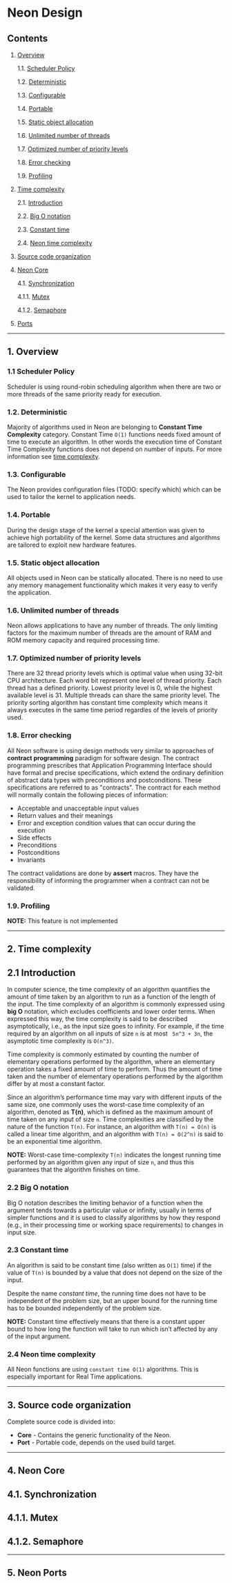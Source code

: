 # Neon Design
## Contents

1. [Overview](#1-overview)

   1.1. [Scheduler Policy](#11-scheduler-policy)

   1.2. [Deterministic](#12-deterministic)

   1.3. [Configurable](#13-configurable)

   1.4. [Portable](#14-portable)

   1.5. [Static object allocation](#15-static-object-allocation)

   1.6. [Unlimited number of threads](#16-unlimited-number-of-threads)

   1.7. [Optimized number of priority levels](#17-optimized-number-of-priority-levels)

   1.8. [Error checking](#18-error-checking)

   1.9. [Profiling](#19-profiling)

2. [Time complexity](#2-time-complexity)

   2.1. [Introduction](#21-introduction)

   2.2. [Big O notation](#22-big-o-notation)

   2.3. [Constant time](#23-constant-time)

   2.4. [Neon time complexity](#24-neon-time-complexity)

3. [Source code organization](#3-source-code-organization)

4. [Neon Core](#4-neon-core)

   4.1. [Synchronization](#41-synchronization)

   4.1.1. [Mutex](#411-mutex)

   4.1.2. [Semaphore](#412-semaphore)

5. [Ports](#5-ports)


---
## 1. Overview
### 1.1 Scheduler Policy
Scheduler is using round-robin scheduling algorithm when there are two or more
threads of the same priority ready for execution.

### 1.2. Deterministic
Majority of algorithms used in Neon are belonging to **Constant Time
Complexity** category. Constant Time `O(1)` functions needs fixed amount of
time to execute an algorithm. In other words the execution time of Constant
Time Complexity functions does not depend on number of inputs. For more
information see [time complexity](#time-complexity).

### 1.3. Configurable
The Neon provides configuration files (TODO: specify which) which can be
used to tailor the kernel to application needs.

### 1.4. Portable
During the design stage of the kernel a special attention was given to achieve
high portability of the kernel. Some data structures and algorithms are
tailored to exploit new hardware features.

### 1.5. Static object allocation
All objects used in Neon can be statically allocated. There is no need to
use any memory management functionality which makes it very easy to verify the
application.

### 1.6. Unlimited number of threads
Neon allows applications to have any number of threads. The only limiting
factors for the maximum number of threads are the amount of RAM and ROM memory
capacity and required processing time.

### 1.7. Optimized number of priority levels
There are 32 thread priority levels which is optimal value when using 32-bit
CPU architecture. Each word bit represent one level of thread priority. Each
thread has a defined priority. Lowest priority level is 0, while the highest
available level is 31. Multiple threads can share the same priority level. The
priority sorting algorithm has constant time complexity which means it always
executes in the same time period regardles of the levels of priority used.

### 1.8. Error checking
All Neon software is using design methods very similar to approaches of
**contract programming** paradigm for software design. The contract
programming prescribes that Application Programming Interface should have
formal and precise specifications, which extend the ordinary definition of
abstract data types with preconditions and postconditions. These specifications
are referred to as "contracts". The contract for each method will normally
contain the following pieces of information:

- Acceptable and unacceptable input values
- Return values and their meanings
- Error and exception condition values that can occur during the execution
- Side effects
- Preconditions
- Postconditions
- Invariants

The contract validations are done by **assert** macros. They have the
responsibility of informing the programmer when a contract can not be
validated.

### 1.9. Profiling
**NOTE:** This feature is not implemented


---
## 2. Time complexity
## 2.1 Introduction
In computer science, the time complexity of an algorithm quantifies the amount
of time taken by an algorithm to run as a function of the length of the input.
The time complexity of an algorithm is commonly expressed using **big O**
notation, which excludes coefficients and lower order terms. When expressed
this way, the time complexity is said to be described asymptotically, i.e., as
the input size goes to infinity. For example, if the time required by an
algorithm on all inputs of size `n` is at most ` 5n^3 + 3n`, the asymptotic
time complexity is `O(n^3)`.

Time complexity is commonly estimated by counting the number of elementary
operations performed by the algorithm, where an elementary operation takes a
fixed amount of time to perform. Thus the amount of time taken and the number
of elementary operations performed by the algorithm differ by at most a
constant factor.

Since an algorithm’s performance time may vary with different inputs of the
same size, one commonly uses the worst-case time complexity of an algorithm,
denoted as **T(n)**, which is defined as the maximum amount of time taken on
any input of size `n`. Time complexities are classified by the nature of the
function `T(n)`. For instance, an algorithm with `T(n) = O(n)` is called a
linear time algorithm, and an algorithm with `T(n) = O(2^n)` is said to be an
exponential time algorithm.

**NOTE:**
Worst-case time-complexity `T(n)` indicates the longest running time performed 
by an algorithm given any input of size `n`, and thus this guarantees that the
algorithm finishes on time.

### 2.2 Big O notation
Big O notation describes the limiting behavior of a function when the argument
tends towards a particular value or infinity, usually in terms of simpler
functions and it is used to classify algorithms by how they respond (e.g., in
their processing time or working space requirements) to changes in input size.

### 2.3 Constant time
An algorithm is said to be constant time (also written as `O(1)` time) if the
value of `T(n)` is bounded by a value that does not depend on the size of the
input.

Despite the name *constant time*, the running time does not have to be
independent of the problem size, but an upper bound for the running time has to
be bounded independently of the problem size.

**NOTE:**
Constant time effectively means that there is a constant upper bound to how
long the function will take to run which isn’t affected by any of the input
argument.

### 2.4 Neon time complexity
All Neon functions are using `constant time O(1)` algorithms. This is
especially important for Real Time applications.


---
## 3. Source code organization
Complete source code is divided into:
- **Core** - Contains the generic functionality of the Neon.
- **Port** - Portable code, depends on the used build target.


---
## 4. Neon Core
## 4.1. Synchronization
## 4.1.1. Mutex
## 4.1.2. Semaphore


---
## 5. Neon Ports


